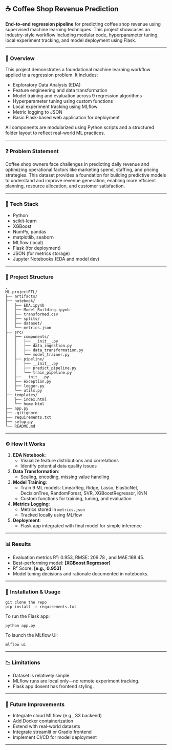 ## ☕ Coffee Shop Revenue Prediction
**End-to-end regression pipeline** for predicting coffee shop revenue using supervised machine learning techniques. This project showcases an industry-style workflow including modular code, hyperparameter tuning, local experiment tracking, and model deployment using Flask.

---

### 📖 Overview
This project demonstrates a foundational machine learning workflow applied to a regression problem. It includes:

- Exploratory Data Analysis (EDA)
- Feature engineering and data transformation
- Model training and evaluation across 9 regression algorithms
- Hyperparameter tuning using custom functions
- Local experiment tracking using MLflow
- Metric logging to JSON
- Basic Flask-based web application for deployment

All components are modularized using Python scripts and a structured folder layout to reflect real-world ML practices.

---

### ❓ Problem Statement
Coffee shop owners face challenges in predicting daily revenue and optimizing operational factors like marketing spend, staffing, and pricing strategies. This dataset provides a foundation for building predictive models to understand and improve revenue generation, enabling more efficient planning, resource allocation, and customer satisfaction.  

---

### 🧰 Tech Stack
- Python
- scikit-learn
- XGBoost
- NumPy, pandas
- matplotlib, seaborn
- MLflow (local)
- Flask (for deployment)
- JSON (for metrics storage)
- Jupyter Notebooks (EDA and model dev)

---

### 📂 Project Structure

```
.
ML-projectETL/
├── artifacts/
├── notebook/
│   ├── EDA.ipynb
│   ├── Model_Building.ipynb
│   ├── transformed.csv
│   ├── splits/
│   ├── dataset/
│   └── metrics.json
├── src/
│   ├── components/
│   │   ├── __init__.py
│   │   ├── data_ingestion.py
│   │   ├── data_transformation.py
│   │   └── model_trainer.py
│   ├── pipeline/
│   │   ├── __init__.py
│   │   ├── predict_pipeline.py
│   │   └── train_pipeline.py
│   ├── __init__.py
│   ├── exception.py
│   ├── logger.py
│   └── utils.py
├── templates/
│   ├── index.html
│   └── home.html
├── app.py
├── .gitignore
├── requirements.txt
├── setup.py
└── README.md
```

---

### ⚙️ How It Works
1. **EDA Notebook**:
   - Visualize feature distributions and correlations
   - Identify potential data quality issues
2. **Data Transformation**:
   - Scaling, encoding, missing value handling
3. **Model Training**:
   - Train 9 ML models: LinearReg, Ridge, Lasso, ElasticNet, DecisionTree, RandomForest, SVR, XGBoostRegressor, KNN
   - Custom functions for training, tuning, and evaluation
4. **Metrics Logging**:
   - Metrics stored in `metrics.json`
   - Tracked locally using MLflow
5. **Deployment**:
   - Flask app integrated with final model for simple inference

---

### 📊 Results
- Evaluation metrics R²: 0.953, RMSE: 209.78 , and MAE:168.45.
- Best-performing model: **[XGBoost Regressor]**
- R² Score: **[e.g., 0.953]**
- Model tuning decisions and rationale documented in notebooks.

---

### 🚀 Installation & Usage
```
git clone the repo
pip install -r requirements.txt
```

To run the Flask app:

```
python app.py
```

To launch the MLflow UI:

```
mlflow ui
```

---

### 📉 Limitations
- Dataset is relatively simple.
- MLflow runs are local only—no remote experiment tracking.
- Flask app dosent has frontend styling.

---

### 🔮 Future Improvements
- Integrate cloud MLflow (e.g., S3 backend)
- Add Docker containerization
- Extend with real-world datasets
- Integrate streamlit or Gradio frontend
- Implement CI/CD for model deployment

---
